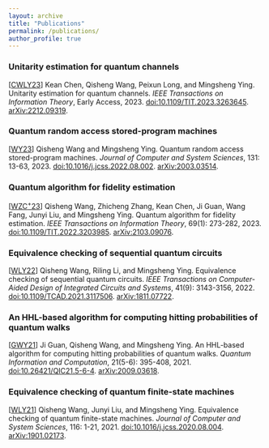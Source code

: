 ```yaml
---
layout: archive
title: "Publications"
permalink: /publications/
author_profile: true
---
```


### Unitarity estimation for quantum channels

[[CWLY23](https://doi.org/10.1109/TIT.2023.3263645)] Kean Chen, Qisheng Wang, Peixun Long, and Mingsheng Ying. Unitarity estimation for quantum channels. *IEEE Transactions on Information Theory*, Early Access, 2023. [doi:10.1109/TIT.2023.3263645](https://doi.org/10.1109/TIT.2023.3263645). [arXiv:2212.09319](https://arxiv.org/abs/2212.09319).

### Quantum random access stored-program machines

[[WY23](https://doi.org/10.1016/j.jcss.2022.08.002)] Qisheng Wang and Mingsheng Ying. Quantum random access stored-program machines. *Journal of Computer and System Sciences*, 131: 13-63, 2023. [doi:10.1016/j.jcss.2022.08.002](https://doi.org/10.1016/j.jcss.2022.08.002). [arXiv:2003.03514](https://arxiv.org/abs/2003.03514).

### Quantum algorithm for fidelity estimation

[[WZC<sup>+</sup>23](https://doi.org/10.1109/TIT.2022.3203985)] Qisheng Wang, Zhicheng Zhang, Kean Chen, Ji Guan, Wang Fang, Junyi Liu, and Mingsheng Ying. Quantum algorithm for fidelity estimation. *IEEE Transactions on Information Theory*, 69(1): 273-282, 2023. [doi:10.1109/TIT.2022.3203985](https://doi.org/10.1109/TIT.2022.3203985). [arXiv:2103.09076](https://arxiv.org/abs/2103.09076).

### Equivalence checking of sequential quantum circuits

[[WLY22](https://doi.org/10.1109/TCAD.2021.3117506)] Qisheng Wang, Riling Li, and Mingsheng Ying. Equivalence checking of sequential quantum circuits. *IEEE Transactions on Computer-Aided Design of Integrated Circuits and Systems*, 41(9): 3143-3156, 2022. [doi:10.1109/TCAD.2021.3117506](https://doi.org/10.1109/TCAD.2021.3117506). [arXiv:1811.07722](https://arxiv.org/abs/1811.07722).

### An HHL-based algorithm for computing hitting probabilities of quantum walks

[[GWY21](https://doi.org/10.26421/QIC21.5-6-4)] Ji Guan, Qisheng Wang, and Mingsheng Ying. An HHL-based algorithm for computing hitting probabilities of quantum walks. *Quantum Information and Computation*, 21(5-6): 395-408, 2021. [doi:10.26421/QIC21.5-6-4](https://doi.org/10.26421/QIC21.5-6-4). [arXiv:2009.03618](https://arxiv.org/abs/2009.03618).

### Equivalence checking of quantum finite-state machines

[[WLY21](https://doi.org/10.1016/j.jcss.2020.08.004)] Qisheng Wang, Junyi Liu, and Mingsheng Ying. Equivalence checking of quantum finite-state machines. *Journal of Computer and System Sciences*, 116: 1-21, 2021. [doi:10.1016/j.jcss.2020.08.004](https://doi.org/10.1016/j.jcss.2020.08.004). [arXiv:1901.02173](https://arxiv.org/abs/1901.02173).
